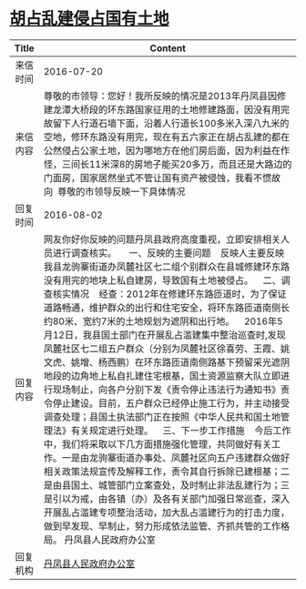 # <a href="http://www.shangluo.gov.cn/zmhd/ldxxxx.jsp?urltype=leadermail.LeaderMailContentUrl&wbtreeid=1112&leadermailid=3731">胡占乱建侵占国有土地</a>
|Title|Content|
|:---:|---|
|来信时间|2016-07-20|
|来信内容|尊敬的市领导：您好！我所反映的情况是2013年丹凤县因修建龙潭大桥段的环东路国家征用的土地修建路面，因没有用完故留下人行道石墙下面，沿着人行道长100多米入深八九米的空地，修环东路没有用完，现在有五六家正在胡占乱建的都在公然侵占公家土地，因为哪地方在他们房后面，因为利益在作怪，三间长11米深8的房地子能买20多万，而且还是大路边的门面房，国家居然坐式不管让国有资产被侵蚀，我看不惯故向  尊敬的市领导反映一下具体情况|
|回复时间|2016-08-02|
|回复内容|网友你好你反映的问题丹凤县政府高度重视，立即安排相关人员进行调查核实。     一、反映的主要问题    反映人主要反映我县龙驹寨街道办凤麓社区七二组个别群众在县城修建环东路没有用完的地块上私自建房，导致国有土地被侵占。    二、调查核实情况    经查：2012年在修建环东路匝道时，为了保证道路畅通，维护群众的出行和住宅安全，将环东路匝道南侧长约80米、宽约7米的土地规划为遮阴和出行地。    2016年5月12日，我县国土部门在开展乱占滥建集中整治巡查时,发现凤麓社区七二组五户群众（分别为凤麓社区徐喜劳、王霞、姚文虎、姚增、杨西鹏）在环东路匝道南侧路基下预留采光遮阴地段的边角地上私自扎建住宅根基，国土资源监察大队立即进行现场制止，向各户分别下发《责令停止违法行为通知书》责令停止建设。目前，五户群众已经停止施工行为，并主动接受调查处理；县国土执法部门正在按照《中华人民共和国土地管理法》有关规定进行处理。    三、下一步工作措施    今后工作中，我们将采取以下几方面措施强化管理，共同做好有关工作。一是由龙驹寨街道办事处、凤麓社区向五户违建群众做好相关政策法规宣传及解释工作，责令其自行拆除已建根基；二是由县国土、城管部门立案查处，及时制止非法乱建行为；三是引以为戒，由各镇（办）及各有关部门加强日常巡查，深入开展乱占滥建专项整治活动，加大乱占滥建行为的打击力度，做到早发现、早制止，努力形成依法监管、齐抓共管的工作格局。 丹凤县人民政府办公室|
|回复机构|<a href="../../categories/agencies/丹凤县人民政府办公室.md">丹凤县人民政府办公室</a>|